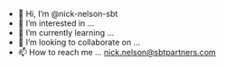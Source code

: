 - 👋 Hi, I’m @nick-nelson-sbt
- 👀 I’m interested in ...
- 🌱 I’m currently learning ...
- 💞️ I’m looking to collaborate on ...
- 📫 How to reach me ... nick.nelson@sbtpartners.com


<!---
nick-nelson-sbt/nick-nelson-sbt is a ✨ special ✨ repository because its `README.md` (this file) appears on your GitHub profile.
You can click the Preview link to take a look at your changes.
--->
